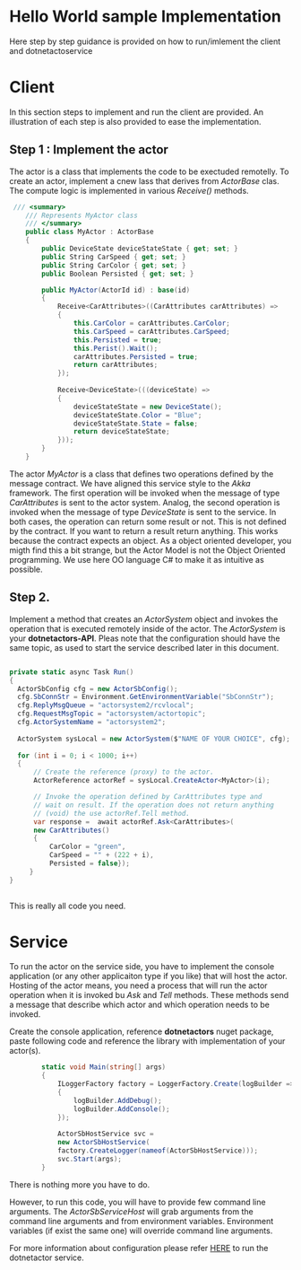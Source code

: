 # Hello World sample Implementation

Here step by step guidance is provided on how to run/imlement the client and dotnetactoservice 

# Client

In this section steps to implement and run the client are provided. An illustration of each step is also provided to ease the implementation.

## Step 1 : Implement the actor
The actor is a class that implements the code to be exectuded remotelly. To create an actor, implement a cnew lass that derives from *ActorBase* clas. The compute logic is implemented in various *Receive()* methods.

~~~csharp
 /// <summary>
    /// Represents MyActor class
    /// </summary>
    public class MyActor : ActorBase
    {
        public DeviceState deviceStateState { get; set; }
        public String CarSpeed { get; set; }
        public String CarColor { get; set; }
        public Boolean Persisted { get; set; }

        public MyActor(ActorId id) : base(id)
        {
            Receive<CarAttributes>((CarAttributes carAttributes) =>
            {
                this.CarColor = carAttributes.CarColor;
                this.CarSpeed = carAttributes.CarSpeed;
                this.Persisted = true;
                this.Perist().Wait();
                carAttributes.Persisted = true;
                return carAttributes;
            });
         
            Receive<DeviceState>(((deviceState) =>
            {
                deviceStateState = new DeviceState();
                deviceStateState.Color = "Blue";
                deviceStateState.State = false;
                return deviceStateState;
            }));          
        }
    }
~~~

The actor *MyActor* is a class that defines two operations defined by the message contract. We have aligned this service style to the *Akka* framework. The first operation will be invoked when the message of type *CarAttributes* is sent to the actor system. Analog, the second operation is invoked when the message of type *DeviceState* is sent to the service. In both cases, the operation can return some result or not. This is not defined by the contract. If you want to return a result return anything. This works because the contract expects an object. As a object oriented developer, you migth find this a bit strange, but the Actor Model is not the Object Oriented programming. We use here OO language C# to make it as intuitive as possible.

## Step 2.
Implement a method that creates an *ActorSystem* object and invokes the operation that is executed remotely inside of the actor. The *ActorSystem* is your **dotnetactors-API**. Pleas note that the configuration should have the same topic, as used to start the service described later in this document. 

~~~csharp

private static async Task Run()
{
  ActorSbConfig cfg = new ActorSbConfig();
  cfg.SbConnStr = Environment.GetEnvironmentVariable("SbConnStr");
  cfg.ReplyMsgQueue = "actorsystem2/rcvlocal";
  cfg.RequestMsgTopic = "actorsystem/actortopic";
  cfg.ActorSystemName = "actorsystem2";
  
  ActorSystem sysLocal = new ActorSystem($"NAME OF YOUR CHOICE", cfg);
       
  for (int i = 0; i < 1000; i++)
  {
      // Create the reference (proxy) to the actor.
      ActorReference actorRef = sysLocal.CreateActor<MyActor>(i);

      // Invoke the operation defined by CarAttributes type and 
      // wait on result. If the operation does not return anything 
      // (void) the use actorRef.Tell method.
      var response =  await actorRef.Ask<CarAttributes>(
      new CarAttributes() 
      {
          CarColor = "green", 
          CarSpeed = "" + (222 + i), 
          Persisted = false});                
     }
}
            
~~~

This is really all code you need.

# Service 

To run the actor on the service side, you have to implement the console application (or any other applicaiton type if you like) that will host the actor. Hosting of the actor means, you need a process that will run the actor operation when it is invoked bu *Ask* and *Tell* methods. These methods send a message that describe which actor and which operation needs to be invoked.

Create the console application, reference **dotnetactors** nuget package, paste following code and reference the library with implementation of your actor(s).

~~~csharp
        static void Main(string[] args)
        {
            ILoggerFactory factory = LoggerFactory.Create(logBuilder =>
            {
                logBuilder.AddDebug();
                logBuilder.AddConsole();
            });
                        
            ActorSbHostService svc = 
            new ActorSbHostService(
            factory.CreateLogger(nameof(ActorSbHostService)));
            svc.Start(args);
        }
~~~

There is nothing more you have to do.

However, to run this code, you will have to provide few command line arguments. The *ActorSbServiceHost* will grab arguments from the command line arguments and from environment variables. Environment variables (if exist the same one) will override command line arguments.


For more information about configuration please refer [HERE](https://github.com/ddobric/dotnetactors/blob/main/docs/SystemConfigurations.md)  to run the dotnetactor service.





